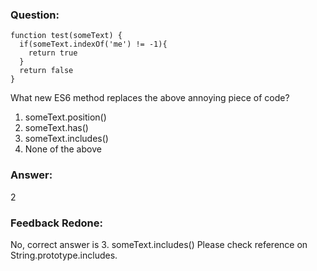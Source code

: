 ### Question:

```
function test(someText) {
  if(someText.indexOf('me') != -1){
    return true
  }
  return false
}
```  

What new ES6 method replaces the above annoying piece of code?

1. someText.position()
2. someText.has()
3. someText.includes()
4. None of the above


### Answer:

2


### Feedback Redone:
No, correct answer is 3. someText.includes()
Please check reference on String.prototype.includes.